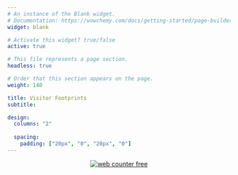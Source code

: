 ```yaml
---
# An instance of the Blank widget.
# Documentation: https://wowchemy.com/docs/getting-started/page-builder/
widget: blank

# Activate this widget? true/false
active: true

# This file represents a page section.
headless: true

# Order that this section appears on the page.
weight: 140

title: Visitor Footprints
subtitle:

design:
  columns: "2"
 
  spacing:
    padding: ["20px", "0", "20px", "0"]
---
```


<script type='text/javascript' id='clustrmaps' src='//cdn.clustrmaps.com/map_v2.js?cl=0d6394&w=a&t=n&d=NUNekkzi47eSbuq8LdOuGpf0k2cz0VpvYgiLHWl_gj8&co=97c6e8'></script>

<div align=center><a href='https://www.counter12.com'><img src='https://www.counter12.com/img-6aZd6x5y99WD0Dx4-1.gif' border='0' alt='web counter free'></a><script type='text/javascript' src='https://www.counter12.com/ad.js?id=6aZd6x5y99WD0Dx4'></script></div>
